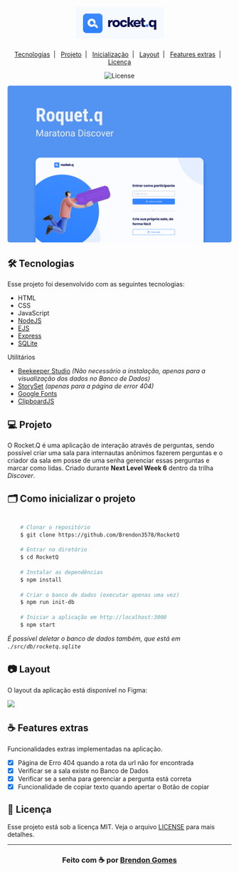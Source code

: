 <h1 align="center">
    <img src=".github/rocketq.png">
</h1>

<p align="center">
    <a href="#-tecnologias">Tecnologias</a>&nbsp;&nbsp;|&nbsp;&nbsp;
    <a href="#-projeto">Projeto</a>&nbsp;&nbsp;|&nbsp;&nbsp;
    <a href="#-como-inicializar-o-projeto">Inicialização</a>&nbsp;&nbsp;|&nbsp;&nbsp;
    <a href="#-layout">Layout</a>&nbsp;&nbsp;|&nbsp;&nbsp;
    <a href="#-features-extras">Features extras</a>&nbsp;&nbsp;|&nbsp;&nbsp;
    <a href="#-licença">Licença</a>
</p>

<p align="center">
    <img alt="License" src="https://img.shields.io/badge/license-MIT-green">
</p>

<p align="center">
    <kbd>
        <img src=".github/Rocket_Q.png" style="border-radius: 5px" alt="Rocket.q">
    </kbd>
</p>

## 🛠 Tecnologias

Esse projeto foi desenvolvido com as seguintes tecnologias:

- HTML
- CSS
- JavaScript
- [NodeJS](https://nodejs.org/en/)
- [EJS](https://ejs.co/)
- [Express](https://expressjs.com/pt-br/)
- [SQLite](https://www.npmjs.com/package/sqlite3)

Utilitários

- [Beekeeper Studio](https://www.beekeeperstudio.io/) *(Não necessário a instalação, apenas para a visualização dos dados no Banco de Dados)*
- [StorySet](https://storyset.com/) *(apenas para a página de error 404)*
- [Google Fonts](https://fonts.google.com/)
- [ClipboardJS](https://clipboardjs.com/)

## 💻 Projeto

O Rocket.Q é uma aplicação de interação através de perguntas, sendo possível criar uma sala para internautas anônimos fazerem perguntas e o criador da sala em posse de uma senha gerenciar essas perguntas e marcar como lidas. Criado durante **Next Level Week 6** dentro da trilha *Discover*.

## 🗂 Como inicializar o projeto

```bash

    # Clonar o repositório
    $ git clone https://github.com/Brendon3578/RocketQ

    # Entrar no diretório
    $ cd RocketQ
    
    # Instalar as dependências
    $ npm install

    # Criar o banco de dados (executar apenas uma vez)
    $ npm run init-db

    # Iniciar a aplicação em http://localhost:3000
    $ npm start

```

*É possível deletar o banco de dados também, que está em `./src/db/rocketq.sqlite`*

## 📷 Layout

O layout da aplicação está disponível no Figma:

[<img src="https://img.shields.io/badge/Acessar%20layout-Figma-blue">](https://www.figma.com/file/vp3iFfd1ohCbHyDX9jCiQi/Roquet.q)

## ☕ Features extras

Funcionalidades extras implementadas na aplicação.

- [x] Página de Erro 404 quando a rota da url não for encontrada
- [x] Verificar se a sala existe no Banco de Dados
- [X] Verificar se a senha para gerenciar a pergunta está correta
- [x] Funcionalidade de copiar texto quando apertar o Botão de copiar

## 📝 Licença

Esse projeto está sob a licença MIT. Veja o arquivo [LICENSE](.github/LICENSE.md) para mais detalhes.

---

<h3 align="center">
    Feito com ☕ por <a href="https://github.com/Brendon3578">Brendon Gomes</a>
</h3>
